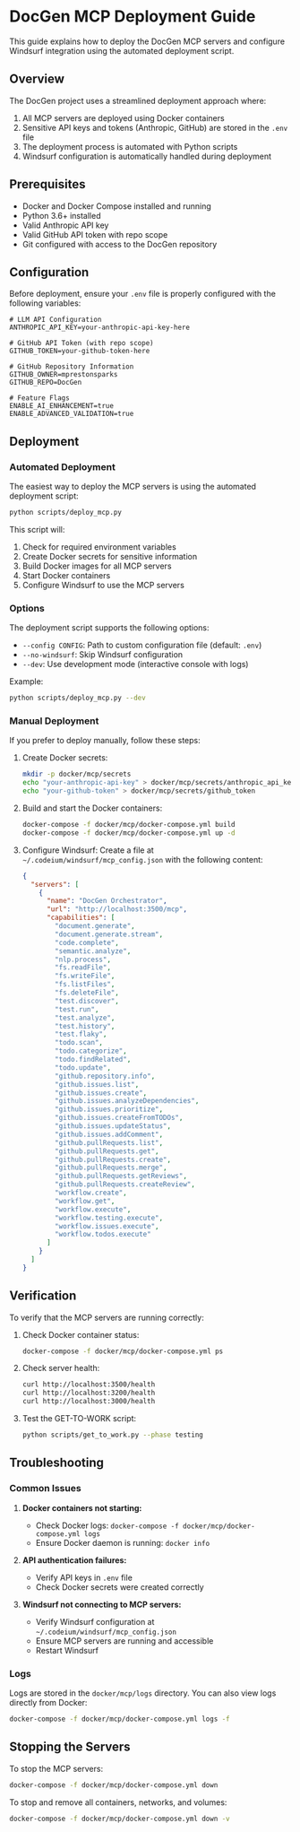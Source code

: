 # DocGen MCP Deployment Guide

This guide explains how to deploy the DocGen MCP servers and configure Windsurf integration using the automated deployment script.

## Overview

The DocGen project uses a streamlined deployment approach where:

1. All MCP servers are deployed using Docker containers
2. Sensitive API keys and tokens (Anthropic, GitHub) are stored in the `.env` file
3. The deployment process is automated with Python scripts
4. Windsurf configuration is automatically handled during deployment

## Prerequisites

- Docker and Docker Compose installed and running
- Python 3.6+ installed
- Valid Anthropic API key
- Valid GitHub API token with repo scope
- Git configured with access to the DocGen repository

## Configuration

Before deployment, ensure your `.env` file is properly configured with the following variables:

```
# LLM API Configuration
ANTHROPIC_API_KEY=your-anthropic-api-key-here

# GitHub API Token (with repo scope)
GITHUB_TOKEN=your-github-token-here

# GitHub Repository Information
GITHUB_OWNER=mprestonsparks
GITHUB_REPO=DocGen

# Feature Flags
ENABLE_AI_ENHANCEMENT=true
ENABLE_ADVANCED_VALIDATION=true
```

## Deployment

### Automated Deployment

The easiest way to deploy the MCP servers is using the automated deployment script:

```bash
python scripts/deploy_mcp.py
```

This script will:
1. Check for required environment variables
2. Create Docker secrets for sensitive information
3. Build Docker images for all MCP servers
4. Start Docker containers
5. Configure Windsurf to use the MCP servers

### Options

The deployment script supports the following options:

- `--config CONFIG`: Path to custom configuration file (default: `.env`)
- `--no-windsurf`: Skip Windsurf configuration
- `--dev`: Use development mode (interactive console with logs)

Example:
```bash
python scripts/deploy_mcp.py --dev
```

### Manual Deployment

If you prefer to deploy manually, follow these steps:

1. Create Docker secrets:
   ```bash
   mkdir -p docker/mcp/secrets
   echo "your-anthropic-api-key" > docker/mcp/secrets/anthropic_api_key
   echo "your-github-token" > docker/mcp/secrets/github_token
   ```

2. Build and start the Docker containers:
   ```bash
   docker-compose -f docker/mcp/docker-compose.yml build
   docker-compose -f docker/mcp/docker-compose.yml up -d
   ```

3. Configure Windsurf:
   Create a file at `~/.codeium/windsurf/mcp_config.json` with the following content:
   ```json
   {
     "servers": [
       {
         "name": "DocGen Orchestrator",
         "url": "http://localhost:3500/mcp",
         "capabilities": [
           "document.generate",
           "document.generate.stream",
           "code.complete",
           "semantic.analyze",
           "nlp.process",
           "fs.readFile",
           "fs.writeFile",
           "fs.listFiles",
           "fs.deleteFile",
           "test.discover",
           "test.run",
           "test.analyze",
           "test.history",
           "test.flaky",
           "todo.scan",
           "todo.categorize",
           "todo.findRelated",
           "todo.update",
           "github.repository.info",
           "github.issues.list",
           "github.issues.create",
           "github.issues.analyzeDependencies",
           "github.issues.prioritize",
           "github.issues.createFromTODOs",
           "github.issues.updateStatus",
           "github.issues.addComment",
           "github.pullRequests.list",
           "github.pullRequests.get",
           "github.pullRequests.create",
           "github.pullRequests.merge",
           "github.pullRequests.getReviews",
           "github.pullRequests.createReview",
           "workflow.create",
           "workflow.get",
           "workflow.execute",
           "workflow.testing.execute",
           "workflow.issues.execute",
           "workflow.todos.execute"
         ]
       }
     ]
   }
   ```

## Verification

To verify that the MCP servers are running correctly:

1. Check Docker container status:
   ```bash
   docker-compose -f docker/mcp/docker-compose.yml ps
   ```

2. Check server health:
   ```bash
   curl http://localhost:3500/health
   curl http://localhost:3200/health
   curl http://localhost:3000/health
   ```

3. Test the GET-TO-WORK script:
   ```bash
   python scripts/get_to_work.py --phase testing
   ```

## Troubleshooting

### Common Issues

1. **Docker containers not starting:**
   - Check Docker logs: `docker-compose -f docker/mcp/docker-compose.yml logs`
   - Ensure Docker daemon is running: `docker info`

2. **API authentication failures:**
   - Verify API keys in `.env` file
   - Check Docker secrets were created correctly

3. **Windsurf not connecting to MCP servers:**
   - Verify Windsurf configuration at `~/.codeium/windsurf/mcp_config.json`
   - Ensure MCP servers are running and accessible
   - Restart Windsurf

### Logs

Logs are stored in the `docker/mcp/logs` directory. You can also view logs directly from Docker:

```bash
docker-compose -f docker/mcp/docker-compose.yml logs -f
```

## Stopping the Servers

To stop the MCP servers:

```bash
docker-compose -f docker/mcp/docker-compose.yml down
```

To stop and remove all containers, networks, and volumes:

```bash
docker-compose -f docker/mcp/docker-compose.yml down -v
```
